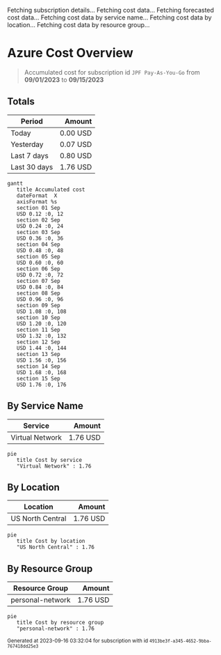 Fetching subscription details...
Fetching cost data...
Fetching forecasted cost data...
Fetching cost data by service name...
Fetching cost data by location...
Fetching cost data by resource group...
# Azure Cost Overview

> Accumulated cost for subscription id `JPF Pay-As-You-Go` from **09/01/2023** to **09/15/2023**

## Totals

|Period|Amount|
|---|---:|
|Today|0.00 USD|
|Yesterday|0.07 USD|
|Last 7 days|0.80 USD|
|Last 30 days|1.76 USD|

```mermaid
gantt
   title Accumulated cost
   dateFormat  X
   axisFormat %s
   section 01 Sep
   USD 0.12 :0, 12
   section 02 Sep
   USD 0.24 :0, 24
   section 03 Sep
   USD 0.36 :0, 36
   section 04 Sep
   USD 0.48 :0, 48
   section 05 Sep
   USD 0.60 :0, 60
   section 06 Sep
   USD 0.72 :0, 72
   section 07 Sep
   USD 0.84 :0, 84
   section 08 Sep
   USD 0.96 :0, 96
   section 09 Sep
   USD 1.08 :0, 108
   section 10 Sep
   USD 1.20 :0, 120
   section 11 Sep
   USD 1.32 :0, 132
   section 12 Sep
   USD 1.44 :0, 144
   section 13 Sep
   USD 1.56 :0, 156
   section 14 Sep
   USD 1.68 :0, 168
   section 15 Sep
   USD 1.76 :0, 176
```

## By Service Name

|Service|Amount|
|---|---:|
|Virtual Network|1.76 USD|

```mermaid
pie
   title Cost by service
   "Virtual Network" : 1.76
```

## By Location

|Location|Amount|
|---|---:|
|US North Central|1.76 USD|

```mermaid
pie
   title Cost by location
   "US North Central" : 1.76
```

## By Resource Group

|Resource Group|Amount|
|---|---:|
|personal-network|1.76 USD|

```mermaid
pie
   title Cost by resource group
   "personal-network" : 1.76
```

<sup>Generated at 2023-09-16 03:32:04 for subscription with id `4913be3f-a345-4652-9bba-767418dd25e3`</sup>
